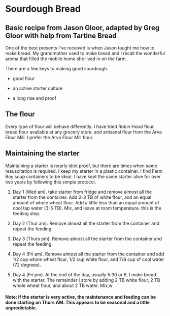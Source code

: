 # Sourdough Bread

## Basic recipe from Jason Gloor, adapted by Greg Gloor with help from Tartine Bread

One of the best presents I've received is when Jason taught me how to make bread. My grandmother used to make bread and I recall the wonderful aroma that filled the mobile home she lived in on the farm.

There are a few keys to making good sourdough.

- good flour

- an active starter culture

- a long rise and proof

## The flour

Every type of flour will behave differently. I have tried Robin Hood flour bread flour available at any grocery store, and artisanal flour from the Arva Flour Mill. I prefer the Arva Flour Mill flour.

## Maintaining the starter

Maintaining a starter is nearly idiot proof, but there are times when some resuscitation is required. I keep my starter in a plastic container. I find Farm Boy soup containers to be ideal. I have kept the same starter alive for over two years by following this simple protocol.

1) Day 1 (Wed am). take starter from fridge and remove almost all the starter from the container. Add 2-3 TB of white flour, and an equal amount of whole wheat flour. Add a little less than an equal amount of cool tap water (3-5 TB). Mix, and leave at room temperature. this is the feeding step.

2) Day 2 (Thur am). Remove almost all the starter from the container and repeat the feeding.

3) Day 3 (Thurs pm). Remove almost all the starter from the container and repeat the feeding.

4) Day 4 (Fri am). Remove almost all the starter from the container and add 1/2 cup whole wheat flour, 1/2 cup white flour, and 7/8 cup of cool water (72 degrees).

5) Day 4 (Fri pm). At the end of the day, usually 5:30 or 6, I make bread with the starter. The remainder I store by adding 2 TB white flour, 2 TB whole wheat flour, and about 2 TB water. Mix,w

#### Note: if the starter is very active, the maintenance and feeding can be done starting on Thurs AM. This appears to be seasonal and a little unpredictable.



